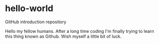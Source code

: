 # hello-world
GitHub introduction repository

Hello my fellow humans. After a long time coding I'm finally trying to learn this thing known as Github.
Wish myself a little bit of luck.

